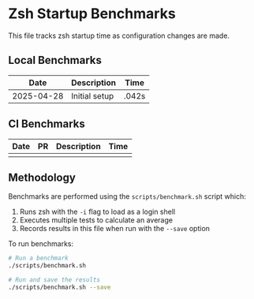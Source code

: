 # Zsh Startup Benchmarks

This file tracks zsh startup time as configuration changes are made.

## Local Benchmarks

| Date | Description | Time |
|------|-------------|------|
| 2025-04-28 | Initial setup | .042s |

## CI Benchmarks

| Date | PR | Description | Time |
|------|-------|-------------|------|
| | | | |

## Methodology

Benchmarks are performed using the `scripts/benchmark.sh` script which:

1. Runs zsh with the `-i` flag to load as a login shell
2. Executes multiple tests to calculate an average
3. Records results in this file when run with the `--save` option

To run benchmarks:

```bash
# Run a benchmark
./scripts/benchmark.sh

# Run and save the results
./scripts/benchmark.sh --save
``` 
